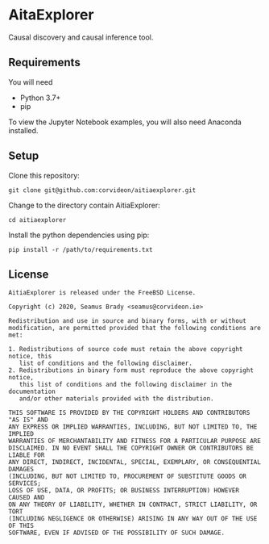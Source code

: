 # AitaExplorer

Causal discovery and causal inference tool.


## Requirements

You will need 
- Python 3.7+
- pip 

To view the Jupyter Notebook examples, you will also need Anaconda installed.

## Setup

Clone this repository:
```
git clone git@github.com:corvideon/aitiaexplorer.git
```
Change to the directory contain AitiaExplorer:

```
cd aitiaexplorer
```

Install the python dependencies using pip:
```
pip install -r /path/to/requirements.txt
```

## License

```
AitiaExplorer is released under the FreeBSD License.

Copyright (c) 2020, Seamus Brady <seamus@corvideon.ie>

Redistribution and use in source and binary forms, with or without
modification, are permitted provided that the following conditions are met:

1. Redistributions of source code must retain the above copyright notice, this
   list of conditions and the following disclaimer.
2. Redistributions in binary form must reproduce the above copyright notice,
   this list of conditions and the following disclaimer in the documentation
   and/or other materials provided with the distribution.

THIS SOFTWARE IS PROVIDED BY THE COPYRIGHT HOLDERS AND CONTRIBUTORS "AS IS" AND
ANY EXPRESS OR IMPLIED WARRANTIES, INCLUDING, BUT NOT LIMITED TO, THE IMPLIED
WARRANTIES OF MERCHANTABILITY AND FITNESS FOR A PARTICULAR PURPOSE ARE
DISCLAIMED. IN NO EVENT SHALL THE COPYRIGHT OWNER OR CONTRIBUTORS BE LIABLE FOR
ANY DIRECT, INDIRECT, INCIDENTAL, SPECIAL, EXEMPLARY, OR CONSEQUENTIAL DAMAGES
(INCLUDING, BUT NOT LIMITED TO, PROCUREMENT OF SUBSTITUTE GOODS OR SERVICES;
LOSS OF USE, DATA, OR PROFITS; OR BUSINESS INTERRUPTION) HOWEVER CAUSED AND
ON ANY THEORY OF LIABILITY, WHETHER IN CONTRACT, STRICT LIABILITY, OR TORT
(INCLUDING NEGLIGENCE OR OTHERWISE) ARISING IN ANY WAY OUT OF THE USE OF THIS
SOFTWARE, EVEN IF ADVISED OF THE POSSIBILITY OF SUCH DAMAGE.
```



